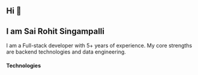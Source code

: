 ## Hi 👋
## I am Sai Rohit Singampalli
I am a Full-stack developer with 5+ years of experience. My core strengths are backend technologies and data engineering.


#### Technologies






<br/>




